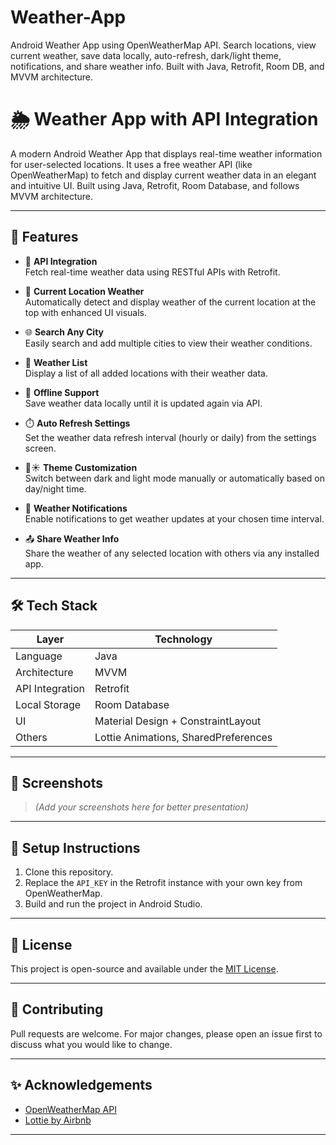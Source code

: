# Weather-App
Android Weather App using OpenWeatherMap API. Search locations, view current weather, save data locally, auto-refresh, dark/light theme, notifications, and share weather info. Built with Java, Retrofit, Room DB, and MVVM architecture.
# 🌦️ Weather App with API Integration

A modern Android Weather App that displays real-time weather information for user-selected locations. It uses a free weather API (like OpenWeatherMap) to fetch and display current weather data in an elegant and intuitive UI. Built using Java, Retrofit, Room Database, and follows MVVM architecture.

---

## 🚀 Features

- 🔗 **API Integration**  
  Fetch real-time weather data using RESTful APIs with Retrofit.

- 📍 **Current Location Weather**  
  Automatically detect and display weather of the current location at the top with enhanced UI visuals.

- 🌐 **Search Any City**  
  Easily search and add multiple cities to view their weather conditions.

- 📄 **Weather List**  
  Display a list of all added locations with their weather data.

- 💾 **Offline Support**  
  Save weather data locally until it is updated again via API.

- ⏱️ **Auto Refresh Settings**  
  Set the weather data refresh interval (hourly or daily) from the settings screen.

- 🌙☀️ **Theme Customization**  
  Switch between dark and light mode manually or automatically based on day/night time.

- 🔔 **Weather Notifications**  
  Enable notifications to get weather updates at your chosen time interval.

- 📤 **Share Weather Info**  
  Share the weather of any selected location with others via any installed app.

---

## 🛠️ Tech Stack

| Layer           | Technology            |
|----------------|------------------------|
| Language        | Java                  |
| Architecture    | MVVM                  |
| API Integration | Retrofit              |
| Local Storage   | Room Database         |
| UI              | Material Design + ConstraintLayout |
| Others          | Lottie Animations, SharedPreferences |

---

## 📸 Screenshots

> *(Add your screenshots here for better presentation)*

---

## 🔧 Setup Instructions

1. Clone this repository.
2. Replace the `API_KEY` in the Retrofit instance with your own key from OpenWeatherMap.
3. Build and run the project in Android Studio.

---

## 📜 License

This project is open-source and available under the [MIT License](LICENSE).

---

## 🙌 Contributing

Pull requests are welcome. For major changes, please open an issue first to discuss what you would like to change.

---

## ✨ Acknowledgements

- [OpenWeatherMap API](https://openweathermap.org/api)
- [Lottie by Airbnb](https://airbnb.io/lottie/)

---


